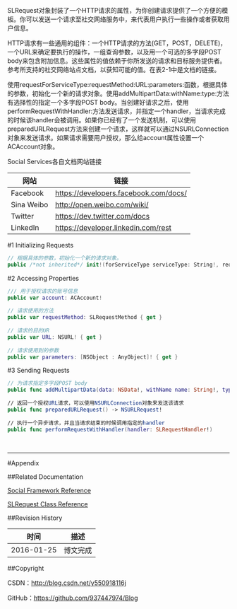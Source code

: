 SLRequest对象封装了一个HTTP请求的属性，为你创建请求提供了一个方便的模板。你可以发送一个请求至社交网络服务中，来代表用户执行一些操作或者获取用户信息。

HTTP请求有一些通用的组件：一个HTTP请求的方法(GET，POST，DELETE)，一个URL来确定要执行的操作，一组查询参数，以及用一个可选的多字段POST body来包含附加信息。这些属性的值依赖于你所发送的请求和目标服务提供者。参考所支持的社交网络站点文档，以获知可能的值。在表2-1中是文档的链接。

使用requestForServiceType:requestMethod:URL:parameters:函数，根据具体的参数，初始化一个新的请求对象。使用addMultipartData:withName:type:方法有选择性的指定一个多字段POST body。当创建好请求之后，使用performRequestWithHandler:方法发送请求，并指定一个handler，当请求完成的时候该handler会被调用。如果你已经有了一个发送机制，可以使用preparedURLRequest方法来创建一个请求，这样就可以通过NSURLConnection对象来发送请求。如果请求需要用户授权，那么给account属性设置一个ACAccount对象。

Social Services各自文档网站链接

| 网站 | 链接 |
| ---- | ---- |
| Facebook | https://developers.facebook.com/docs/ |
| Sina Weibo | http://open.weibo.com/wiki/ |
| Twitter | https://dev.twitter.com/docs |
| LinkedIn | https://developer.linkedin.com/rest |

#1 Initializing Requests

```swift
// 根据具体的参数，初始化一个新的请求对象。
public /*not inherited*/ init!(forServiceType serviceType: String!, requestMethod: SLRequestMethod, URL url: NSURL!, parameters: [NSObject : AnyObject]!)
```

#2 Accessing Properties

```swift
/// 用于授权请求的账号信息
public var account: ACAccount!
    
// 请求使用的方法
public var requestMethod: SLRequestMethod { get }
    
// 请求的目的UR
public var URL: NSURL! { get }
    
// 请求使用到的参数
public var parameters: [NSObject : AnyObject]! { get }
```

#3 Sending Requests

```swift
// 为请求指定多字段POST body
public func addMultipartData(data: NSData!, withName name: String!, type: String!, filename: String!)
    
// 返回一个授权URL请求，可以使用NSURLConnection对象来发送该请求
public func preparedURLRequest() -> NSURLRequest!
    
// 执行一个异步请求，并且当请求结束的时候调用指定的handler
public func performRequestWithHandler(handler: SLRequestHandler!)
```

&#160;

----------

#Appendix

##Related Documentation

[Social Framework Reference](https://developer.apple.com/library/ios/documentation/Social/Reference/Social_Framework/index.html)

[SLRequest Class Reference](https://developer.apple.com/library/ios/documentation/Social/Reference/SLRequest_Class/index.html)

##Revision History

| 时间 | 描述 |
| ---- | ---- |
| 2016-01-25 | 博文完成 |

##Copyright

CSDN：http://blog.csdn.net/y550918116j

GitHub：https://github.com/937447974/Blog
